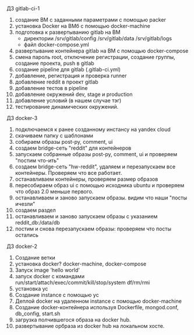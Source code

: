 ДЗ gitlab-ci-1
1. создание ВМ с заданными параметрами с помощью packer
2. установка Docker на ВМб с помощью docker-machine
3. подготовка к развертыванию gitlab на ВМ
    - директории /srv/gitlab/config /srv/gitlab/data /srv/gitlab/logs
    - файл docker-compose.yml
4. развертывание контейнера gitlab на ВМ с помощью docker-compose
5. смена пароль root, отключение регистрации, создание группы, создание проекта, push в gitlab
6. создание pipeline для gitlab (.gitlab-ci.yml)
7. добавление, регистрация и проверка runner
8. добавление reddit в проект gitlab
9. добавление тестов в pipeline
10. добавление окружений dev, stage и production
11. добавление условий (в нашем случае тэг)
12. тестирование динамических окружений.

ДЗ docker-3
1. подключаемся к ранее созданному инстансу на yandex cloud
2. скачиваем папку с шаблонами
3. собираем образы post-py, comment, ui
4. создаем bridge-сеть "reddit" для контейнеров
5. запускаем собранные образы post-py, comment, ui  и проверяем "постим что-ить"
6. cоздаем bridge-сеть "hw-reddit", удаляем и перезапускаем все контейнеры. Проверяем что все работает.
7. останавливаем контейнеры, проверяем размер образов
8. пересобираем образ ui с помощью исходника ubuntu и проверяем что образ 2.0 меньше первого.
9. останавливаем и заново запускаем образы. видим что наши "посты ичезли"
10. создаем  раздел
11. останавливаем и заново запускаем образы с указанием reddit_db:/data/db
12. постим и снова перезапускаем образы: проверяем что посты остались


ДЗ docker-2
1. Создание ветки
2. установка docker? docker-machine, docker-compose
3. Запуск image 'hello world'
4. запуск docker с командами run/start/attach/exec/commit/kill/stop/system df/rm/rmi
5. установка yc
6. Создание instance с помощью yc
7. Деплой docker на удаленном instance с помощью docker-machine
8. Создание docker-контейнера используя Dockerfile, mongod.conf, db_config, start.sh
9. загрузка полчившегося образа на docker hub.
10. развертывание орбраза из docker hub на локальном хосте.
